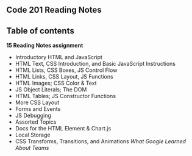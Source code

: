 ##  Code 201 Reading Notes

##  Table of contents
**15 Reading Notes assignment**

- Introductory HTML and JavaScript
- HTML Text, CSS Introduction, and Basic JavaScript Instructions
- HTML Lists, CSS Boxes, JS Control Flow	
- HTML Links, CSS Layout, JS Functions
- HTML Images; CSS Color & Text
- JS Object Literals; The DOM
- HTML Tables; JS Constructor Functions
- More CSS Layout	
- Forms and Events
- JS Debugging
- Assorted Topics
- Docs for the HTML <canvas> Element & Chart.js
- Local Storage
- CSS Transforms, Transitions, and Animations
 *What Google Learned About Teams*
    